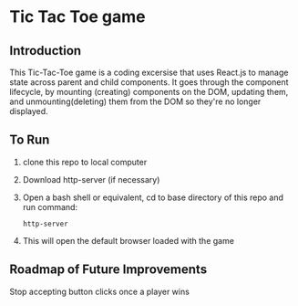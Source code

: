 # Tic Tac Toe game

## Introduction

This Tic-Tac-Toe game is a coding excersise that uses React.js to manage state across parent and child components.  It goes through the component lifecycle, by mounting (creating) components on the DOM, updating them, and unmounting(deleting) them from the DOM so they're no longer displayed.

## To Run

1. clone this repo to local computer
2. Download http-server (if necessary)
3. Open a bash shell or equivalent, cd to base directory of this repo and run command:

    ```http-server```
4. This will open the default browser loaded with the game

## Roadmap of Future Improvements

Stop accepting button clicks once a player wins
